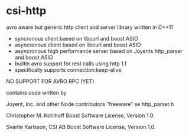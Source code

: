 csi-http
========


avro aware but generic http client and server library written in C++11 

- syncronous  client based on libcurl and boost ASIO
- asyncronous client based on libcurl and boost ASIO
- asyncronous high performance server based on Joyents http_parser and boost ASIO
- builtin avro support for rest calls using http 1.1 
- specifically supports connection:keep-alive

NO SUPPORT FOR AVRO RPC (YET)



contains code written by

Joyent, Inc. and other Node contributors  "freeware" se http_parser.h

Christopher M. Kohlhoff     Boost Software License, Version 1.0.

Svante Karlsson, CSI AB     Boost Software License, Version 1.0.






